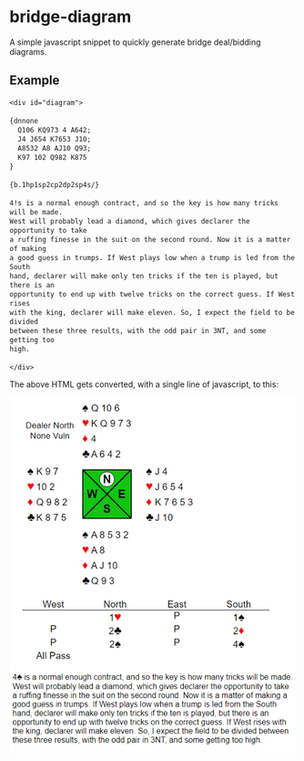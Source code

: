 # bridge-diagram

A simple javascript snippet to quickly generate bridge deal/bidding diagrams.

## Example

```
<div id="diagram">
  
{dnnone 
  Q106 KQ973 4 A642;
  J4 J654 K7653 J10;
  A8532 A8 AJ10 Q93;
  K97 102 Q982 K875 
}

{b.1hp1sp2cp2dp2sp4s/}
  
4!s is a normal enough contract, and so the key is how many tricks will be made.
West will probably lead a diamond, which gives declarer the opportunity to take 
a ruffing finesse in the suit on the second round. Now it is a matter of making 
a good guess in trumps. If West plays low when a trump is led from the South 
hand, declarer will make only ten tricks if the ten is played, but there is an 
opportunity to end up with twelve tricks on the correct guess. If West rises 
with the king, declarer will make eleven. So, I expect the field to be divided 
between these three results, with the odd pair in 3NT, and some getting too 
high.

</div>
```
The above HTML gets converted, with a single line of javascript, to this:

![](https://github.com/english-bridge-union/bridge-diagram/raw/master/diagram.PNG "Bridge Article")
